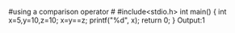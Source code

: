#using a comparison operator #
#include<stdio.h>
int main()
{
	int x=5,y=10,z=10;
	x=y==z;
	printf("%d", x);
	return 0;
}
Output:1
